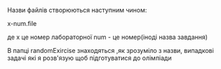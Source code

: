 Назви файлів створюються наступним чином:

x-num.file

де x це номер лабораторної
num - це номер(іноді назва завдання)

В папці randomExircise знаходяться ,як зрозуміло з назви, випадкові задачі які я розв'язую щоб підготуватися до олімпіади

